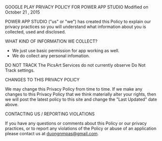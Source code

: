 GOOGLE PLAY PRIVACY POLICY FOR POWER APP STUDIO
Modified on October 21 , 2015

POWER APP STUDIO ("us" or "we") has created this Policy to explain our privacy practices so you will understand what information about you is collected, used and disclosed.

WHAT KIND OF INFORMATION WE COLLECT?

- We just use basic permission for app working as well.
- We do collect any personal infomation.

DO NOT TRACK
The PicsArt Services do not currently observe Do Not Track settings.


CHANGES TO THIS PRIVACY POLICY

We may change this Privacy Policy from time to time. If we make any changes to this Privacy Policy that we think materially alter your rights, then we will post the latest policy to this site and change the "Last Updated" date above. 


CONTACTING US / REPORTING VIOLATIONS

If you have any questions or comments about this Policy or our privacy practices, or to report any violations of the Policy or abuse of an application please contact us at duongnmpas@gmail.com.
